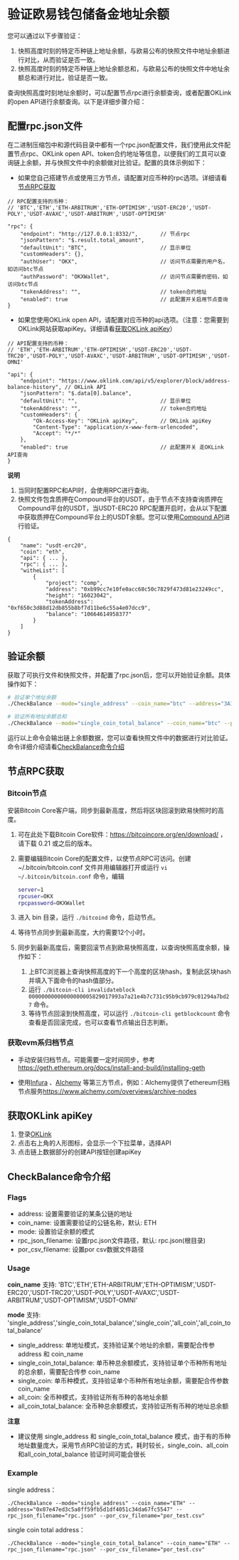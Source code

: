# 验证欧易钱包储备金地址余额

您可以通过以下步骤验证：

1. 快照高度时刻的特定币种链上地址余额，与欧易公布的快照文件中地址余额进行对比，从而验证是否一致。
2. 快照高度时刻的特定币种链上地址余额总和，与欧易公布的快照文件中地址余额总和进行对比，验证是否一致。

查询快照高度时刻地址余额时，可以配置节点rpc进行余额查询，或者配置OKLink的open API进行余额查询。以下是详细步骤介绍：

## 配置rpc.json文件

在二进制压缩包中和源代码目录中都有一个rpc.json配置文件，我们使用此文件配置节点rpc、OKLink open
API、token合约地址等信息，以便我们的工具可以查询链上余额，并与快照文件中的余额做对比验证。配置的具体示例如下：

- 如果您自己搭建节点或使用三方节点，请配置对应币种的rpc选项。详细请看[节点RPC获取](#节点rpc获取)

```text
// RPC配置支持的币种：
// 'BTC','ETH','ETH-ARBITRUM','ETH-OPTIMISM','USDT-ERC20','USDT-POLY','USDT-AVAXC','USDT-ARBITRUM','USDT-OPTIMISM'

"rpc": {
    "endpoint": "http://127.0.0.1:8332/",       // 节点rpc
    "jsonPattern": "$.result.total_amount",
    "defaultUnit": "BTC",                       // 显示单位
    "customHeaders": {},
    "authUser": "OKX",                          // 访问节点需要的用户名，如访问btc节点
    "authPassword": "OKXWallet",                // 访问节点需要的密码，如访问btc节点
    "tokenAddress": "",                         // token合约地址
    "enabled": true                             // 此配置开关启用节点查询
}
```

- 如果您使用OKLink open API，请配置对应币种的api选项。（注意：您需要到OKLink网站获取apiKey。详细请看[获取OKLink apiKey](#获取oklink-apikey)）

```text
// API配置支持的币种：
// 'ETH','ETH-ARBITRUM','ETH-OPTIMISM','USDT-ERC20','USDT-TRC20','USDT-POLY','USDT-AVAXC','USDT-ARBITRUM','USDT-OPTIMISM','USDT-OMNI'

"api": {
    "endpoint": "https://www.oklink.com/api/v5/explorer/block/address-balance-history", // OKLink API
    "jsonPattern": "$.data[0].balance",
    "defaultUnit": "",                          // 显示单位
    "tokenAddress": "",                         // token合约地址
    "customHeaders": {
        "Ok-Access-Key": "OKLink apiKey",       // OKLink apiKey
        "Content-Type": "application/x-www-form-urlencoded",
        "Accept": "*/*"
    },
    "enabled": true                             // 此配置开关 走OKLink API查询
}
```

**说明**
1. 当同时配置RPC和API时，会使用RPC进行查询。
2. 快照文件包含质押在Compound平台的USDT，由于节点不支持查询质押在Compound平台的USDT，当USDT-ERC20 RPC配置开启时，会从以下配置中获取质押在Compound平台上的USDT余额。您可以使用[Compound API](https://api.compound.finance/api/v2/account?addresses%5B%5D=0xb99cc7e10fe0acc68c50c7829f473d81e23249cc&block_number=16023042)进行验证。

```text
{
    "name": "usdt-erc20",
    "coin": "eth",
    "api": { ... },
    "rpc": { ... },
    "witheList": [
        {
            "project": "comp",
            "address": "0xb99cc7e10fe0acc68c50c7829f473d81e23249cc",
            "height": "16023042",
            "tokenAddress": "0xf650c3d88d12db855b8bf7d11be6c55a4e07dcc9",
            "balance": "10664614958377"
        }
    ]
}
```


## 验证余额

获取了可执行文件和快照文件，并配置了rpc.json后，您可以开始验证余额。具体操作如下：

```bash
# 验证单个地址余额
./CheckBalance --mode="single_address" --coin_name="btc" --address="3A1JRKqfGGxoq2qSHLv85u4zn935VR9ToL" --por_csv_filename=okx_por_20221122.csv

# 验证所有地址余额总和
./CheckBalance --mode="single_coin_total_balance" --coin_name="btc" --por_csv_filename=okx_por_20221122.csv

```

运行以上命令会输出链上余额数据，您可以查看快照文件中的数据进行对比验证。命令详细介绍请看[CheckBalance命令介绍](#checkbalance命令介绍)

## 节点RPC获取

### Bitcoin节点

安装Bitcoin Core客户端，同步到最新高度，然后将区块回滚到欧易快照时的高度。

1. 可在此处下载Bitcoin Core软件：<https://bitcoincore.org/en/download/> ，请下载 0.21 或之后的版本。
2. 需要编辑Bitcoin Core的配置文件，以使节点RPC可访问。创建 ~/.bitcoin/bitcoin.conf 文件并用编辑器打开或运行 `vi ~/.bitcoin/bitcoin.conf` 命令，编辑

    ```bash
    server=1
    rpcuser=OKX
    rpcpassword=OKXWallet
    ```

3. 进入 bin 目录，运行 `./bitcoind` 命令，启动节点。
4. 等待节点同步到最新高度，大约需要12个小时。
5. 同步到最新高度后，需要回滚节点到欧易快照高度，以查询快照高度余额，操作如下：
    1. 上BTC浏览器上查询快照高度的下一个高度的区块hash，复制此区块hash并填入下面命令的hash值部分。
    2. 运行 `./bitcoin-cli invalidateblock 00000000000000000005829017993a7a21e4b7c731c95b9cb979c01294a7bd27` 命令。
    3. 等待节点回滚到快照高度，可以运行 `./bitcoin-cli getblockcount` 命令查看是否回滚完成，也可以查看节点输出日志判断。

### 获取evm系归档节点

- 手动安装归档节点。可能需要一定时间同步，参考<https://geth.ethereum.org/docs/install-and-build/installing-geth>

- 使用[Infura](https://infura.io/) 、[Alchemy](https://alchemy.com/) 等第三方节点，例如：Alchemy提供了ethereum归档节点服务<https://www.alchemy.com/overviews/archive-nodes>

## 获取OKLink apiKey

1. 登录[OKLink](https://www.oklink.com/en/account/login)
2. 点击右上角的人形图标，会显示一个下拉菜单，选择API
3. 点击链上数据部分的创建API按钮创建apiKey

## CheckBalance命令介绍

### Flags

* address: 设置需要验证的某条公链的地址
* coin_name: 设置需要验证的公链名称，默认: ETH
* mode: 设置验证余额的模式
* rpc_json_filename: 设置rpc.json文件路径，默认: rpc.json(根目录)
* por_csv_filename: 设置por csv数据文件路径

### Usage

**coin_name** 支持: 'BTC','ETH','ETH-ARBITRUM','ETH-OPTIMISM','USDT-ERC20','USDT-TRC20','USDT-POLY','USDT-AVAXC','USDT-ARBITRUM','USDT-OPTIMISM','USDT-OMNI'

**mode** 支持: 'single_address','single_coin_total_balance','single_coin','all_coin','all_coin_total_balance'

* single_address: 单地址模式，支持验证某个地址的余额，需要配合传参 address 和 coin_name
* single_coin_total_balance: 单币种总余额模式，支持验证单个币种所有地址的总余额，需要配合传参 coin_name
* single_coin: 单币种模式，支持验证单个币种所有地址余额，需要配合传参数 coin_name
* all_coin: 全币种模式，支持验证所有币种的各地址余额
* all_coin_total_balance: 全币种总余额模式，支持验证所有币种的地址总余额

**注意**

* 建议使用 single_address 和 single_coin_total_balance 模式，由于有的币种地址数量庞大，采用节点RPC验证的方式，耗时较长，single_coin、all_coin和all_coin_total_balance 验证时间可能会很长

### Example

single address：

```shell
./CheckBalance --mode="single_address" --coin_name="ETH" --address="0x07e47ed3c5a8ff59fb5d1df4051c34da67fc5547" --rpc_json_filename="rpc.json" --por_csv_filename="por_test.csv"
```

single coin total address：

```shell
./CheckBalance --mode="single_coin_total_balance" --coin_name="ETH" --rpc_json_filename="rpc.json" --por_csv_filename="por_test.csv"
```
